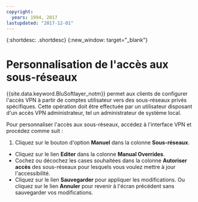 ```yaml
---
copyright:
  years: 1994, 2017
lastupdated: "2017-12-01"
---
```


{:shortdesc: .shortdesc}
{:new_window: target="_blank"}

# Personnalisation de l'accès aux sous-réseaux

{{site.data.keyword.BluSoftlayer_notm}} permet aux clients de configurer l'accès VPN à partir de comptes utilisateur vers des sous-réseaux privés spécifiques. Cette opération doit être effectuée par un utilisateur disposant d'un accès VPN administrateur, tel un administrateur de système local.

Pour personnaliser l'accès aux sous-réseaux, accédez à l'interface VPN et procédez comme suit :
1. Cliquez sur le bouton d'option **Manuel** dans la colonne **Sous-réseaux**.
* Cliquez sur le lien **Editer** dans la colonne **Manual Overrides**.
* Cochez ou décochez les cases souhaitées dans la colonne **Autoriser accès** des sous-réseaux pour lesquels vous voulez mettre à jour l'accessibilité.
* Cliquez sur le lien **Sauvegarder** pour appliquer les modifications. Ou cliquez sur le lien **Annuler** pour revenir à l'écran précédent sans sauvegarder vos modifications.
